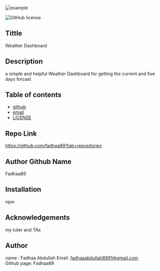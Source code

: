 ![example](https://user-images.githubusercontent.com/76641364/113953553-b2e74680-97dd-11eb-8907-7dc57a7eac4b.gif)

![GitHub license](https://img.shields.io/badge/license-MIT-blue.svg)
  ## Tittle
   Weather Dashboard

  ## Description
  a simple and helpful Weather Dashboard
  for getting the current and five days forcast
  
  ## Table of contents
  - [github](#GITHUB)
  - [email](#EMAIL)
  - [LICENSE](#LICENSE)


  ## Repo Link
  https://github.com/fadhaa89?tab=repositories 
  
  ## Author Github Name
  Fadhaa89
   
  ## Installation
  npm
  
  ## Acknowledgements
  my tuter and TAs
  
  
  ## Author 
  name : Fadhaa Abdullah 
  Email: fadhaaabdullah8991@gmail.com  
  Github page: Fadhaa89
  